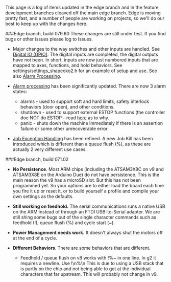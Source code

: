 This page is a log of items updated in the edge branch and in the feature development branches cleaved off the main edge branch. Edge is moving pretty fast, and a number of people are working on projects, so we'll do our best to keep up with the changes here.

###Edge branch, build 079.60
These changes are still under test. If you find bugs or other issues please log to Issues.
- Major changes to the way switches and other inputs are handled. See [Digital IO (GPIO)](Digital-IO-(GPIO)). The digital inputs are completed, the digital outputs have not been. In short, inputs are now just numbered inputs that are mapped to axes, functions, and hold behaviors. See settings/settings_shapeoko2.h for an example of setup and use. See also [Alarm Processing](Alarm-Processing).

- [Alarm processing](Alarm-Processing) has been significantly updated. There are now 3 alarm states:
  - alarms - used to support soft and hard limits, safety interlock behaviors (door open), and other conditions.
  - shutdown - used to support external ESTOP functions (the controller doe NOT do ESTOP - read [here](Alarm-Processing#shutdown) as to why.
  - panic - shuts down the machine immediately if there is an assertion failure or some other unrecoverable error

- [Job Exception Handling](Job-Exception-Handling) has been refined. A new Job Kill has been introduced which is different than a queue flush (%), as these are actually 2 very different use cases.

###Edge branch, build 071.02

* **No Persistence**. Most ARM chips (including the ATSAM3X8C on v9 and ATSAM3X8E on the Arduino Due) do not have persistence. This is the main reason the v9 has a microSD slot. But this has not been programmed yet. So your options are to either load the board each time you fire it up or reset it, or to build yourself a profile and compile your own settings as the defaults.

* **Still working on feedhold.** The serial communications runs a native USB on the ARM instead of through an FTDI USB-to-Serial adapter. We are still shing some bugs out of the single character commands such as feedhold (!), queue flush (%) and cycle start (~). 

* **Power Management needs work.** It doesn't always shut the motors off at the end of a cycle.

* **Different Behaviors**. There are some behaviors that are different.
  * Feedhold / queue flush on v8 works with !%~ in one line. In g2 it requires a newline. Use !\n%\n  This is due to using a USB stack that is partly on the chip and not being able to get at the individual characters that far upstream. This will probably not change in v9.
